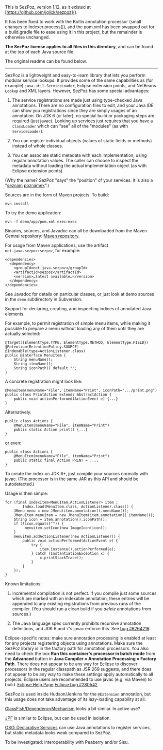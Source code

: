 This is SezPoz, version 1.12, as it existed at [https://github.com/jglick/sezpoz]().

It has been fixed to work with the Kotlin annotation processor (small changes to Indexer.process()), and the pom.xml has been swapped out for a build.gradle file to ease using it in this project, but the remainder is otherwise unchanged.

**The SezPoz license applies to all files in this directory**, and can be found at the top of each Java source file.

The original readme can be found below.

---

SezPoz is a lightweight and easy-to-learn library that lets you perform modular service lookups. It provides some of the same capabilities as (for example) `java.util.ServiceLoader`, Eclipse extension points, and NetBeans `Lookup` and XML layers. However, SezPoz has some special advantages:

1.  The service registrations are made just using type-checked Java annotations. There are no configuration files to edit, and your Java IDE can show you registrations since they are simply usages of an annotation. On JDK 6 (or later), no special build or packaging steps are required (just javac). Looking up services just requires that you have a `ClassLoader` which can "see" all of the "modules" (as with `ServiceLoader`).

2.  You can register individual objects (values of static fields or methods) instead of whole classes.

3.  You can associate static metadata with each implementation, using regular annotation values. The caller can choose to inspect the metadata without loading the actual implementation object (as with Eclipse extension points).

(Why the name? SezPoz "says" the "position" of your services. It is also a "[seznam][1] [poznámek][2]".)

Sources are in the form of Maven projects. To build:

    mvn install

To try the demo application:

    mvn -f demo/app/pom.xml exec:exec

Binaries, sources, and Javadoc can all be downloaded from the Maven Central repository: [Maven repository][3].

For usage from Maven applications, use the artifact `net.java.sezpoz:sezpoz`, for example:

    <dependencies>
      <dependency>
        <groupId>net.java.sezpoz</groupId>
        <artifactId>sezpoz</artifactId>
        <version>…latest available…</version>
      </dependency>
    </dependencies>

See Javadoc for details on particular classes, or just look at demo sources in the `demo` subdirectory in Subversion.

Support for declaring, creating, and inspecting indices of annotated Java elements.

For example, to permit registration of simple menu items, while making it possible to prepare a menu without loading any of them until they are actually selected:

    @Target({ElementType.TYPE, ElementType.METHOD, ElementType.FIELD})
    @Retention(RetentionPolicy.SOURCE)
    @Indexable(type=ActionListener.class)
    public @interface MenuItem {
        String menuName();
        String itemName();
        String iconPath() default "";
    }

A concrete registration might look like:

    @MenuItem(menuName="File", itemName="Print", iconPath=".../print.png")
    public class PrintAction extends AbstractAction {
        public void actionPerformed(ActionEvent e) {...}
    }

Alternatively:

    public class Actions {
        @MenuItem(menuName="File", itemName="Print")
        public static Action print() {...}
    }

or even:

    public class Actions {
        @MenuItem(menuName="File", itemName="Print")
        public static final Action PRINT = ...;
    }

To create the index on JDK 6+, just compile your sources normally with javac. (The processor is in the same JAR as this API and should be autodetected.)

Usage is then simple:

    for (final IndexItem<MenuItem,ActionListener> item :
            Index.load(MenuItem.class, ActionListener.class)) {
        JMenu menu = new JMenu(item.annotation().menuName());
        JMenuItem menuitem = new JMenuItem(item.annotation().itemName());
        String icon = item.annotation().iconPath();
        if (!icon.equals("")) {
             menuitem.setIcon(new ImageIcon(icon));
        }
        menuitem.addActionListener(new ActionListener() {
            public void actionPerformed(ActionEvent e) {
                try {
                    item.instance().actionPerformed(e);
                } catch (InstantiationException x) {
                    x.printStackTrace();
                }
            }
        });
    }


Known limitations:

1. Incremental compilation is not perfect. If you compile just some sources which are marked with an indexable annotation, these entries will be appended to any existing registrations from previous runs of the compiler. (You should run a clean build if you *delete* annotations from sources.)

2.  The Java language spec currently prohibits recursive annotation definitions, and JDK 6 and 7's javac enforce this. See [bug #6264216][4].

Eclipse-specific notes: make sure annotation processing is enabled at least for any projects registering objects using annotations. Make sure the SezPoz library is in the factory path for annotation processors. You also need to check the box **Run this container's processor in batch mode** from the **Advanced** button in **Java Compiler » Annotation Processing » Factory Path**. There does not appear to be any way for Eclipse to discover processors in the regular classpath as JSR 269 suggests, and there does not appear to be any way to make these settings apply automatically to all projects. Eclipse users are recommended to use javac (e.g. via Maven) to build. [Eclipse Help Page][5] [Eclipse bug #280542][6]

SezPoz is used inside Hudson/Jenkins for the `@Extension` annotation, but this usage does not take advantage of its lazy-loading capability at all.

[GlassFish/DependencyMechanism][7] looks a bit similar. In active use?

[JPF][8] is similar to Eclipse, but can be used in isolation.

[OSGi Declarative Services][9] can use Java annotations to register services, but static metadata looks weak compared to SezPoz.

To be investigated: interoperability with Peaberry and/or Sisu.

 [1]: http://slovnik.seznam.cz/search.py?wd=seznam&amp;lg=cz_en
 [2]: http://slovnik.seznam.cz/search.py?wd=pozn%C3%A1mka&amp;lg=cz_en
 [3]: http://repo1.maven.org/maven2/net/java/sezpoz/sezpoz/
 [4]: http://bugs.sun.com/bugdatabase/view_bug.do?bug_id=6264216
 [5]: http://help.eclipse.org/ganymede/index.jsp?topic=/org.eclipse.jdt.doc.isv/guide/jdt_apt_getting_started.htm
 [6]: https://bugs.eclipse.org/bugs/show_bug.cgi?id=280542
 [7]: https://wikis.oracle.com/display/GlassFish/DependencyMechanism
 [8]: http://jpf.sourceforge.net/
 [9]: http://wiki.osgi.org/wiki/Declarative_Services
